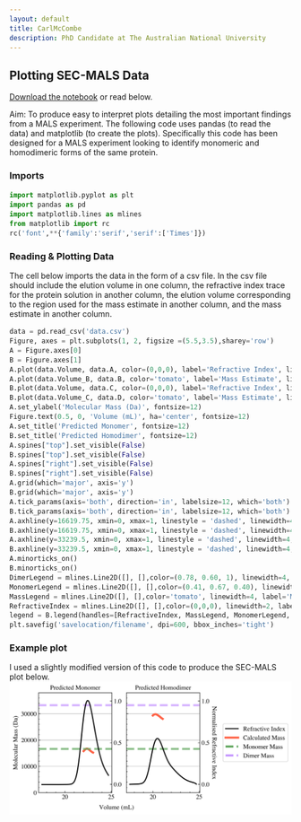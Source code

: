 ```yaml
---
layout: default
title: CarlMcCombe
description: PhD Candidate at The Australian National University
---
```


## Plotting SEC-MALS Data 

[Download the notebook](/assets/ipython_notebooks/MALS.ipynb) or read below. 

Aim: To produce easy to interpret plots detailing the most important findings from a MALS experiment. The following code uses pandas (to read the data) and matplotlib (to create the plots). Specifically this code has been designed for a MALS experiment looking to identify monomeric and homodimeric forms of the same protein.

### Imports

```python
import matplotlib.pyplot as plt
import pandas as pd
import matplotlib.lines as mlines
from matplotlib import rc
rc('font',**{'family':'serif','serif':['Times']})
```

### Reading & Plotting Data
The cell below imports the data in the form of a csv file. In the csv file should include the elution volume in one column, the refractive index trace for the protein solution in another column, the elution volume corresponding to the region used for the mass estimate in another column, and the mass estimate in another column.
```python
data = pd.read_csv('data.csv')
Figure, axes = plt.subplots(1, 2, figsize =(5.5,3.5),sharey='row')
A = Figure.axes[0]
B = Figure.axes[1]
A.plot(data.Volume, data.A, color=(0,0,0), label='Refractive Index', linewidth = 2)
A.plot(data.Volume_B, data.B, color='tomato', label='Mass Estimate', linewidth = 4)
B.plot(data.Volume, data.C, color=(0,0,0), label='Refractive Index', linewidth = 2)
B.plot(data.Volume_C, data.D, color='tomato', label='Mass Estimate', linewidth = 4)
A.set_ylabel('Molecular Mass (Da)', fontsize=12)
Figure.text(0.5, 0, 'Volume (mL)', ha='center', fontsize=12)
A.set_title('Predicted Monomer', fontsize=12)
B.set_title('Predicted Homodimer', fontsize=12)
A.spines["top"].set_visible(False)
B.spines["top"].set_visible(False)
A.spines["right"].set_visible(False)
B.spines["right"].set_visible(False)
A.grid(which='major', axis='y')
B.grid(which='major', axis='y')
A.tick_params(axis='both', direction='in', labelsize=12, which='both')
B.tick_params(axis='both', direction='in', labelsize=12, which='both')
A.axhline(y=16619.75, xmin=0, xmax=1, linestyle = 'dashed', linewidth=4, alpha=0.75, color=(0.41, 0.67, 0.4))
B.axhline(y=16619.75, xmin=0, xmax=1, linestyle = 'dashed', linewidth=4, alpha=0.75, color=(0.41, 0.67, 0.4))
A.axhline(y=33239.5, xmin=0, xmax=1, linestyle = 'dashed', linewidth=4, alpha=0.75, color=(0.78, 0.60, 1))
B.axhline(y=33239.5, xmin=0, xmax=1, linestyle = 'dashed', linewidth=4, alpha=0.75, color=(0.78, 0.60, 1))
A.minorticks_on()
B.minorticks_on()
DimerLegend = mlines.Line2D([], [],color=(0.78, 0.60, 1), linewidth=4, linestyle = 'dashed', label='Dimer Mass')
MonomerLegend = mlines.Line2D([], [],color=(0.41, 0.67, 0.40), linewidth=4, linestyle = 'dashed', label='Monomer Mass')
MassLegend = mlines.Line2D([], [],color='tomato', linewidth=4, label='Mass Estimate')
RefractiveIndex = mlines.Line2D([], [],color=(0,0,0), linewidth=2, label='Refractive Index')
legend = B.legend(handles=[RefractiveIndex, MassLegend, MonomerLegend, DimerLegend],loc='center right', fontsize=12, borderaxespad=-11)
plt.savefig('savelocation/filename', dpi=600, bbox_inches='tight')
```
### Example plot 
I used a slightly modified version of this code to produce the SEC-MALS plot below. 
![SEC-MALS Plot](/assets/images/MALS.png)
